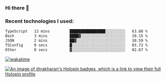 ### Hi there 👋

### Recent technologies I used:
<!--START_SECTION:waka-->

```txt
TypeScript   13 mins         ████████████████░░░░░░░░░   63.88 %
Bash         3 mins          ████▓░░░░░░░░░░░░░░░░░░░░   19.15 %
JSON         2 mins          ██▓░░░░░░░░░░░░░░░░░░░░░░   10.59 %
TSConfig     0 secs          █░░░░░░░░░░░░░░░░░░░░░░░░   03.72 %
Other        0 secs          ▓░░░░░░░░░░░░░░░░░░░░░░░░   02.67 %
```

<!--END_SECTION:waka-->
[![wakatime](https://wakatime.com/badge/user/fe50d444-0cee-4d14-a0b3-b9e8509eb4d0.svg)](https://wakatime.com/@fe50d444-0cee-4d14-a0b3-b9e8509eb4d0)

[![An image of @rakharan's Holopin badges, which is a link to view their full Holopin profile](https://holopin.me/rakharan)](https://holopin.io/@rakharan)

